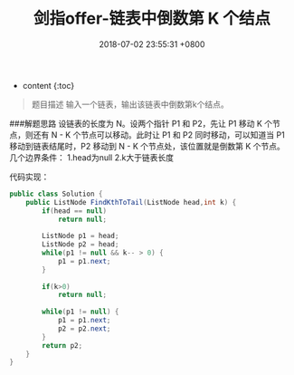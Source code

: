 ﻿---
layout: post
title:  "剑指offer-链表中倒数第 K 个结点"
date:   2018-07-02 23:55:31 +0800
categories: 剑指offer 
tags: 链表
---

* content
{:toc}

> 题目描述
输入一个链表，输出该链表中倒数第k个结点。

###解题思路
设链表的长度为 N。设两个指针 P1 和 P2，先让 P1 移动 K 个节点，则还有 N - K 个节点可以移动。此时让 P1 和 P2 同时移动，可以知道当 P1 移动到链表结尾时，P2 移动到 N - K 个节点处，该位置就是倒数第 K 个节点。
几个边界条件：
1.head为null
2.k大于链表长度

代码实现：
```java
public class Solution {
    public ListNode FindKthToTail(ListNode head,int k) {
        if(head == null)
            return null;
        
        ListNode p1 = head;
        ListNode p2 = head;
        while(p1 != null && k-- > 0) {
            p1 = p1.next;
        }
        
        if(k>0)
            return null;
        
        while(p1 != null) {
            p1 = p1.next;
            p2 = p2.next;
        }
        return p2;
    }
}
```



